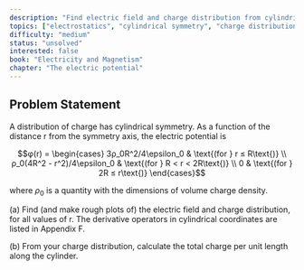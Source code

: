 ```yaml
---
description: "Find electric field and charge distribution from cylindrically symmetric potential"
topics: ["electrostatics", "cylindrical symmetry", "charge distribution"]
difficulty: "medium"
status: "unsolved"
interested: false
book: "Electricity and Magnetism"
chapter: "The electric potential"
---
```


## Problem Statement
A distribution of charge has cylindrical symmetry. As a function of the distance r from the symmetry axis, the electric potential is

$$φ(r) = \begin{cases}
3ρ_0R^2/4\epsilon_0 & \text{(for } r ≤ R\text{)} \\
ρ_0(4R^2 - r^2)/4\epsilon_0 & \text{(for } R < r < 2R\text{)} \\
0 & \text{(for } 2R ≤ r\text{)}
\end{cases}$$

where $ρ_0$ is a quantity with the dimensions of volume charge density.

(a) Find (and make rough plots of) the electric field and charge distribution, for all values of r. The derivative operators in cylindrical coordinates are listed in Appendix F.

(b) From your charge distribution, calculate the total charge per unit length along the cylinder.